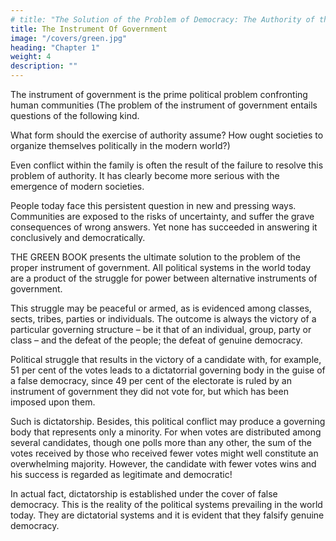```yaml
---
# title: "The Solution of the Problem of Democracy: The Authority of the People"
title: The Instrument Of Government
image: "/covers/green.jpg"
heading: "Chapter 1"
weight: 4
description: ""
---
```




The instrument of government is the prime political problem confronting human communities (The problem of the instrument of government entails questions of the following kind.

What form should the exercise of authority assume? How ought societies to organize themselves politically in the modern
world?)

Even conflict within the family is often the result of the failure to resolve this problem of authority. It has clearly become more serious with the emergence of modern societies.

People today face this persistent question in new and pressing ways. Communities are exposed to the risks of uncertainty, and suffer the grave consequences of wrong answers. Yet none has
succeeded in answering it conclusively and democratically. 

THE GREEN BOOK presents the ultimate solution to the problem of the proper instrument of government.
All political systems in the world today are a product of the struggle for power between alternative instruments of government. 

This struggle may be peaceful or armed, as is evidenced among classes, sects, tribes, parties or individuals. The outcome
is always the victory of a particular governing structure – be it
that of an individual, group, party or class – and the defeat of
the people; the defeat of genuine democracy.

Political struggle that results in the victory of a candidate
with, for example, 51 per cent of the votes leads to a dictatorrial governing body in the guise of a false democracy, since 49 per cent of the electorate is ruled by an instrument of government they did not vote for, but which has been imposed upon them. 

Such is dictatorship. Besides, this political conflict may
produce a governing body that represents only a minority. For
when votes are distributed among several candidates, though
one polls more than any other, the sum of the votes received by
those who received fewer votes might well constitute an overwhelming majority. However, the candidate with fewer votes
wins and his success is regarded as legitimate and democratic!

In actual fact, dictatorship is established under the cover of false
democracy. This is the reality of the political systems prevailing
in the world today. They are dictatorial systems and it is evident
that they falsify genuine democracy.

